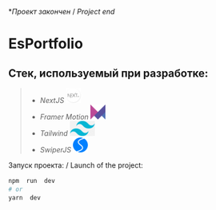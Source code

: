 **Проект закончен* / *Project end*
# EsPortfolio
## Стек, используемый при разработке:

> - *NextJS* <img src="readmi-icons/next.png" width="auto" height="30">
> - *Framer Motion* <img src="readmi-icons/framer.png" width="auto" height="30">
> - *Tailwind* <img src="readmi-icons/tailwind.png" width="auto" height="30">
> - *SwiperJS* <img src="readmi-icons/swiper.png" width="auto" height="30">

Запуск проекта: / Launch of the project:

  

```bash
npm  run  dev
# or
yarn  dev
```
